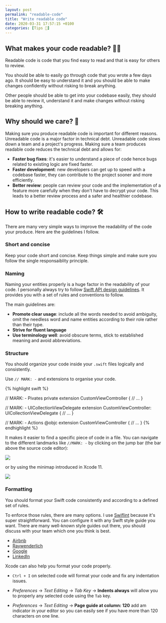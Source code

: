 ```yaml
---
layout: post
permalink: "readable-code"
title: "Write readable code"
date: 2020-03-31 17:57:15 +0100
categories: [Tips 🚀]
---
```


## What makes your code readable? 🤷‍♂️

Readable code is code that you find easy to read and that is easy for others to review.

You should be able to easily go through code that you wrote a few days ago. It should be easy to understand it and you should be able to make changes confidently without risking to break anything.

Other people should be able to get into your codebase easily, they should be able to review it, understand it and make changes without risking breaking anything.

## Why should we care? 🤗

Making sure you produce readable code is important for different reasons. Unreadable code is a major factor in technical debt. Unreadable code slows down a team and a project's progress. Making sure a team produces readable code reduces the technical debt and allows for:

- **Faster bug fixes**: it's easier to understand a piece of code hence bugs related to existing logic are fixed faster.
- **Faster development**: new developers can get up to speed with a codebase faster, they can contribute to the project sooner and more efficiently.
- **Better review**: people can review your code and the implementation of a feature more carefully when they don't have to decrypt your code. This leads to a better review process and a safer and healthier codebase.

## How to write readable code? 🛠

There are many very simple ways to improve the readability of the code your produce. Here are the guidelines I follow.

### Short and concise

Keep your code short and concise. Keep things simple and make sure you follow the single responsaiblity principle.

### Naming

Naming your entities properly is a huge factor in the readability of your code. I personally always try to follow [Swift API design guidelines](https://swift.org/documentation/api-design-guidelines/). It provides you with a set of rules and conventions to follow. 

The main guidelines are: 

- **Promote clear usage**: include all the words needed to avoid ambiguity, omit the needless word and name entities according to their role rather than their type.
- **Strive for fluent language**
- **Use terminology well**: avoid obscure terms, stick to established meaning and avoid abbreviations.

### Structure

You should organize your code inside your `.swift` files logically and consistently.

Use `// MARK: -` and extensions to organise your code.

{% highlight swift %}

// MARK: - Pivates
private extension CustomViewComtroller {
    // ...
}

// MARK: - UICollectionViewDelegate
extension CustomViewComtroller: UICollectionViewDelegate {
    // ...
}

// MARK: - Actions
@objc extension CustomViewComtroller {
    // ...
}
{% endhighlight %}

It makes it easier to find a specific piece of code in a file. You can navigate to the different landmarks like `//MARK: -` by clicking on the jump bar (the bar above the source code editor):

![]({{site.baseUrl}}/assets/jump_bar.png)

or by using the minimap introduced in Xcode 11.

![]({{site.baseUrl}}/assets/minimap.png)


### Formatting

You should format your Swift code consistently and according to a defined set of rules. 

To enforce those rules, there are many options. I use [Swiflint](https://github.com/realm/SwiftLint) because it's super straightforward. You can configure it with any Swift style guide you want. There are many well-known style guides out there, you should discuss with your team which one you think is best.

- [Airbnb](https://github.com/airbnb/swift)
- [Raywenderlich](https://github.com/raywenderlich/swift-style-guide)
- [Google](https://google.github.io/swift/)
- [LinkedIn](https://github.com/linkedin/swift-style-guide)


Xcode can also help you format your code properly. 

- `Ctrl + I` on selected code will format your code and fix any indentation issues.

- *Preferences* -> *Text Editing* -> *Tab Key* -> **Indents always** will allow you to properly any selected code using the `Tab` key.

- *Preferences* -> *Text Editing* -> **Page guide at column: 120** add am indicator in your editor so you can easily see if you have more than 120 characters on one line.